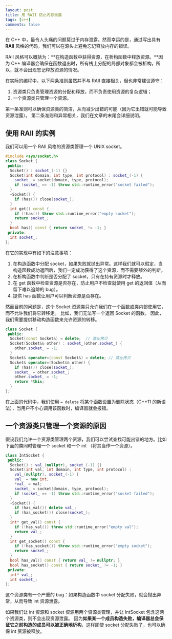 ```yaml
---
layout: post
title: 用 RAII 防止内存泄露
tags: [c++]
comments: false
---
```


在 C++ 中，最令人头痛的问题莫过于内存泄露。然而幸运的是，通过写出具有 **RAII** 风格的代码，我们可以在源头上避免忘记释放内存的错误。

RAII 风格可以概括为：**在构造函数中获得资源，在析构函数中释放资源。**因为 C++ 编译器会确保在函数退出时，所有栈上分配的局部对象都会被析构，所以，就不会出现忘记释放资源的情况。

在实际的编程中，以下两条准则虽然并不与 RAII 直接相关，但也非常建议遵守：

1. 资源类只负责管理资源的分配和释放，而不负责使用资源的复杂逻辑；
2. 一个资源类只管理一个资源。

<!--more-->

第一条准则可以确保资源类的简洁，从而减少出错的可能（因为它出错就可能导致资源泄露）。
第二条准则和异常相关，我们在文章的末尾会详细说明。

## 使用 RAII 的实例 ##

我们可以用一个 RAII 风格的资源类管理一个 UNIX socket。

```cpp
#include <sys/socket.h>
class Socket {
 public:
  Socket() : socket_(-1) {}
  Socket(int domain, int type, int protocol) : socket_(-1) {
    socket_ = socket(domain, type, protocol);
    if (socket_ == -1) throw std::runtime_error("socket failed");
  }
  ~Socket() {
    if (has()) close(socket_);
  }
  int get() const { 
    if (!has()) throw std::runtime_error("empty socket");
    return socket_; 
  }
  bool has() const { return socket_ != -1; }
 private:
  int socket_;
};
```

在它的实现中有如下的注意事项：

1. 在构造函数中分配 socket，如果失败就抛出异常。这样我们就可以假定，当构造函数成功返回后，我们一定成功获得了这个资源，而不需要额外的判断。
2. 在析构函数中判断是否分配了 socket，只有在持有资源时才释放。
3. 在 get 函数中检查资源是否存在，防止用户不检查就使用 get 的返回值（从而留下难以追踪的 bug）。
4. 提供 has 函数让用户可以判断资源是否存在。

然而目前的问题是，这个 Socket 资源类只允许我们在一个函数或类内部使用它，而不允许我们将它转移走。
比如，我们无法写一个返回 Socket 的函数。
因此，我们需要提供移动构造函数来允许资源的转移。

```cpp
class Socket {
 public:
  Socket(const Socket&) = delete;  // 禁止拷贝
  Socket(Socket&& other) : socket_(other.socket_) {
    other.socket_ = -1;
  }
  Socket& operator=(const Socket&) = delete; // 禁止拷贝
  Socket& operator=(Socket&& other) {
    if (has()) close(socket_);
    socket_ = other.socket_;
    other.socket_ = -1;
    return *this;
  }
};
```

在上面的代码中，我们使用 `= delete` 将某个函数设置为删除状态（C++11 的新语法），当用户不小心调用该函数时，编译器就会报错。

## 一个资源类只管理一个资源的原因 ##

假设我们允许一个资源类管理两个资源，我们可以尝试查找可能出错的地方。比如下面的类同时管理一个 socket 和一个 int （将其当作一个资源）。

```cpp
class IntSocket {
 public:
  Socket() : val_(nullptr), socket_(-1) {}
  Socket(int val, int domain, int type, int protocol) : 
    val_(nullptr), socket_(-1) {
    val_ = new int;
    *val_ = val;
    socket_ = socket(domain, type, protocol);
    if (socket_ == -1) throw std::runtime_error("socket failed");
  }
  ~Socket() {
    if (has_val()) delete val_;
    if (has_socket()) close(socket_);
  }
  int* get_val() const { 
    if (!has_val()) throw std::runtime_error("empty val");
    return val_; 
  }
  int get_socket() const { 
    if (!has_socket()) throw std::runtime_error("empty socket");
    return socket_; 
  }
  bool has_val() const { return val_ != nullptr; }
  bool has_socket() const { return socket_ != -1; }
 private:
  int* val_;
  int socket_;
};
```

这个资源类有一个严重的 bug：如果构造函数中 socket 分配失败，就会抛出异常，从而导致 int 资源泄露。

如果我们让 int 资源和 socket 资源用两个资源类管理，并让 IntSocket 包含这两个资源类，则不会出现资源泄露。
因为**如果某一个成员构造失败，编译器总会保证它之前构造的成员可以被正确地析构**，这样即使 socket 分配失败了，也可以确保 int 资源被释放。
